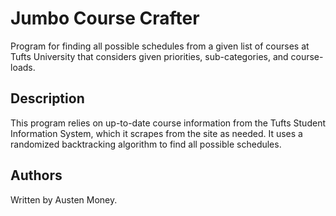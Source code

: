 # Jumbo Course Crafter

Program for finding all possible schedules from a given list of courses at Tufts
University that considers given priorities, sub-categories, and course-loads.

## Description

This program relies on up-to-date course information from the Tufts Student 
Information System, which it scrapes from the site as needed. It uses a
randomized backtracking algorithm to find all possible schedules.

## Authors

Written by Austen Money.
